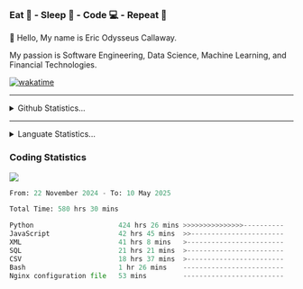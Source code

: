 <h3>Eat 🍴 - Sleep 🛌 - Code 💻 - Repeat 🔁</h3>

👋 Hello, My name is Eric Odysseus Callaway.

My passion is Software Engineering, Data Science, Machine Learning, and Financial Technologies.

[![wakatime](https://wakatime.com/badge/user/6717695f-6a13-47e3-aa16-c813e12c0985.svg)](https://wakatime.com/@6717695f-6a13-47e3-aa16-c813e12c0985)
<hr>
<details>
  <summary>
    Github Statistics...
  </summary>
    <p align="center">
      <img src="https://github-readme-stats.vercel.app/api?username=EricCallaway&show_icons=true"/>
    </p>
</details>
</hr>

<hr>
<details>
  <summary>
    Languate Statistics...
  </summary>
    <p align="center">
      <img src="https://wakatime.com/share/@Odysseus/6fc7c863-6fba-4e57-a6af-ed1f2fa8d560.svg"/>
    </p>
</details>
</hr>


<h3>Coding Statistics</h3>
<img src="https://wakatime.com/share/@Odysseus/5e02c832-9cc5-49a3-8f4c-bd2647d78fca.svg"/>
<!--START_SECTION:waka-->

```python
From: 22 November 2024 - To: 10 May 2025

Total Time: 580 hrs 30 mins

Python                     424 hrs 26 mins >>>>>>>>>>>>>>>----------   61.25 %
JavaScript                 42 hrs 45 mins  >>-----------------------   06.17 %
XML                        41 hrs 8 mins   >------------------------   05.94 %
SQL                        21 hrs 21 mins  >------------------------   03.08 %
CSV                        18 hrs 37 mins  >------------------------   02.69 %
Bash                       1 hr 26 mins    -------------------------   00.21 %
Nginx configuration file   53 mins         -------------------------   00.13 %
```

<!--END_SECTION:waka-->

